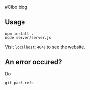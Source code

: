 #Cibo blog

## Usage

```
npm install .
node server/server.js
```

Visit `localhost:4040` to see the website.

## An error occured?

Do

```
git pack-refs
```
